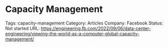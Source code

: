 # Capacity Management

Tags: capacity-management
Category: Articles
Company: Facebook
Status: Not started
URL: https://engineering.fb.com/2022/09/06/data-center-engineering/viewing-the-world-as-a-computer-global-capacity-management/